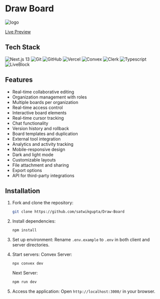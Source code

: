 #  Draw Board

![logo](https://github.com/satwikgupta/Draw-Board/public/logo.svg)

[Live Preview](https://draw-board-two.vercel.app/)

## Tech Stack

![Next.js 13](https://img.shields.io/badge/Next.js-20232A?style=for-the-badge&logo=next.js&logoColor=61DAFB)
![Git](https://img.shields.io/badge/GIT-E44C30?style=for-the-badge&logo=git&logoColor=white)
![GitHub](https://img.shields.io/badge/GitHub-100000?style=for-the-badge&logo=github&logoColor=61DAFB)
![Vercel](https://img.shields.io/badge/Vercel-000000?style=for-the-badge&logo=vercel&logoColor=61DAFB)
![Convex](https://img.shields.io/badge/Convex-000000?style=for-the-badge&logo=convex&logoColor=61DAFB)
![Clerk](https://img.shields.io/badge/Clerk-000000?style=for-the-badge&logo=clerk&logoColor=61DAFB)
![Typescript](https://img.shields.io/badge/Typescript-000000?style=for-the-badge&logo=typescript&logoColor=61DAFB)
![LiveBlock](https://img.shields.io/badge/LiveBlock-000000?style=for-the-badge&logo=liveblock&logoColor=61DAFB)

## Features

- Real-time collaborative editing
- Organization management with roles
- Multiple boards per organization
- Real-time access control
- Interactive board elements
- Real-time cursor tracking
- Chat functionality
- Version history and rollback
- Board templates and duplication
- External tool integration
- Analytics and activity tracking
- Mobile-responsive design
- Dark and light mode
- Customizable layouts
- File attachment and sharing
- Export options
- API for third-party integrations

## Installation

1. Fork and clone the repository:
   ```bash
   git clone https://github.com/satwikgupta/Draw-Board
   ```

2. Install dependencies:
   ```bash
   npm install
   ```

3. Set up environment:
   Rename `.env.example` to `.env` in both client and server directories.

4. Start servers:
   Convex Server:
   ```bash
   npx convex dev
   ```
   Next Server:
   ```bash
   npm run dev
   ```

5. Access the application:
   Open `http://localhost:3000/` in your browser.
